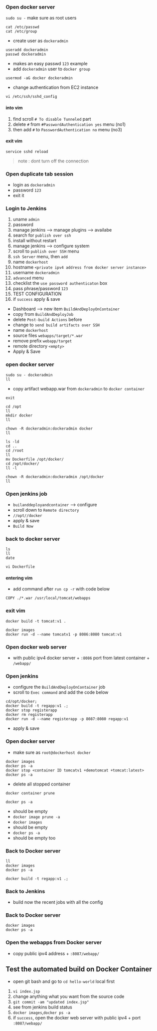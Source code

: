 ### Open docker server
`sudo su -` make sure as root users
```
cat /etc/passwd
cat /etc/group
```
- create user as `dockeradmin`
```
useradd dockeradmin
passwd dockeradmin
```
- makes an easy passwd `123` example
- add `dockeradmin` user to `docker group`
```
usermod -aG docker dockeradmin
```
- change authentication from EC2 instance
```
vi /etc/ssh/sshd_config
```
#### into vim
1. find scroll `# To disable Tunneled` part
2. delete `#` from `#PasswordAuthentication yes` menu (no1)
3. then add `#` to `PasswordAuthentication no` menu (no3)
#### exit vim
```
service sshd reload
```
> note : dont turn off the connection
### Open duplicate tab session 
- login as `dockeradmin`
- password `123`
- exit it

### Login to Jenkins
1. uname `admin` 
2. password
3. manage jenkins --> manage plugins --> availabe
4. search for `publish over ssh`
5. install without restart
7. manage jenkins --> configure system
8. scroll to `publish over SSH` menu
9. `ssh Server` menu, then `add`
10. name `dockerhost`
11. hostname `<private ipv4 address from docker server instance>`
12. username `dockeradmin`
13. `advanced` menu
14. checklist the `use password authenticaton` box
15. pass phrase/password `123`
16. TEST CONFIGURATION
17. if `success` apply & save
 
- Dashboard --> new item `BuildAndDeployOnContainer`
- copy from `BuildAndDeployJob`
- delete `Post-build Actions` before
- change to `send build artifacts over SSH`
- name `dockerhost`
- source files `webapps/target/*.war`
- remove prefix `webapp/target`
- remote directory `<empty>`
- Apply & Save

### open docker server
```
sudo su - dockeradmin
ll
```
- copy artifact webapp.war from `dockeradmin` to `docker container`
```
exit
```
```
cd /opt
ll
mkdir docker
ll
```
```
chown -R dockeradmin:dockeradmin docker
ll
```
```
ls -ld
cd ..
cd /root
ll
mv Dockerfile /opt/docker/
cd /opt/docker/
ll -l
```
```
chown -R dockeradmin:dockeradmin /opt/docker
ll
```
### Open jenkins job
- `builanddeployandcontainer` --> configure
- scroll down to `Remote directory`
- `//opt//docker`
- apply & save
- `Build Now`

### back to docker server
```
ls
ll
date
```
```
vi Dockerfile
```
#### entering vim
- add command after `run cp -r` with code below
```
COPY ./*.war /usr/local/tomcat/webapps
```
### exit vim
```
docker build -t tomcat:v1 .
```
```
docker images
docker run -d --name tomcatv1 -p 8086:8080 tomcat:v1
```

### Open docker web server 
- with public ipv4 docker server + `:8086` port from latest container + `/webapp/`

### Open jenkins
- configure the `BuildAndDeployOnContainer` job
- scroll to `Exec command` and add the code below
```
cd/opt/docker;
docker build -t regapp:v1 .;
docker stop registerapp
docker rm registerapp
docker run -d --name registerapp -p 8087:8080 regapp:v1
```
- apply & save

### Open docker server
- make sure as `root@dockerhost docker`
```
docker images
docker ps -a
docker stop <container ID tomcatv1 +demotomcat +tomcat:latest>
docker ps -a
```
- delete all stopped container
``` 
docker container prune
```
`docker ps -a`
- should be empty
- `docker image prune -a`
- `docker images`
- should be empty
- `docker ps -a`
- should be empty too

### Back to Docker server
```
ll
docker images
docker ps -a
```
```
docker build -t regapp:v1 .;
```
### Back to Jenkins
- build now the recent jobs with all the config

### Back to Docker server
```
docker images
docker ps -a
```

### Open the webapps from Docker server
- copy public ipv4 address + `:8087/webapp/`

## Test the automated build on Docker Container
- open git bash and go to `cd hello-world` local first
1. `vi index.jsp`
2. change anything what you want from the source code
3. `git commit -am "updated index.jsp" `
4. see from jenkins build status
5. `docker images`,`docker ps -a`
6. if `success`, open the docker web server with public ipv4 + port `:8087/webapp/`
